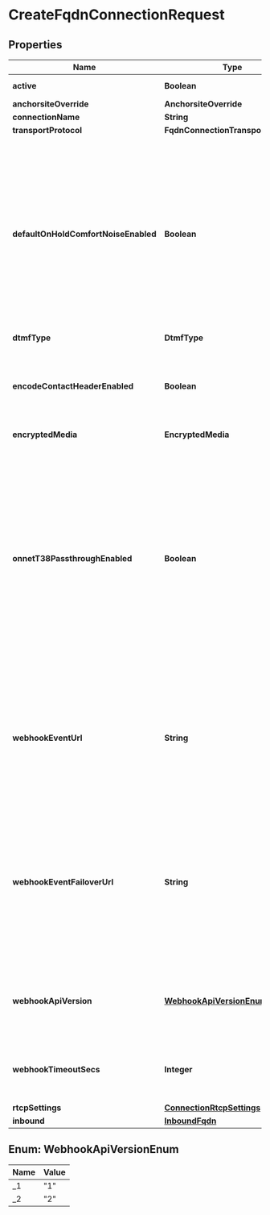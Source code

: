 

# CreateFqdnConnectionRequest


## Properties

| Name | Type | Description | Notes |
|------------ | ------------- | ------------- | -------------|
|**active** | **Boolean** | Defaults to true |  [optional] |
|**anchorsiteOverride** | **AnchorsiteOverride** |  |  [optional] |
|**connectionName** | **String** |  |  |
|**transportProtocol** | **FqdnConnectionTransportProtocol** |  |  [optional] |
|**defaultOnHoldComfortNoiseEnabled** | **Boolean** | When enabled, Telnyx will generate comfort noise when you place the call on hold. If disabled, you will need to generate comfort noise or on hold music to avoid RTP timeout. |  [optional] |
|**dtmfType** | **DtmfType** |  |  [optional] |
|**encodeContactHeaderEnabled** | **Boolean** | Encode the SIP contact header sent by Telnyx to avoid issues for NAT or ALG scenarios. |  [optional] |
|**encryptedMedia** | **EncryptedMedia** |  |  [optional] |
|**onnetT38PassthroughEnabled** | **Boolean** | Enable on-net T38 if you prefer the sender and receiver negotiating T38 directly if both are on the Telnyx network. If this is disabled, Telnyx will be able to use T38 on just one leg of the call depending on each leg&#39;s settings. |  [optional] |
|**webhookEventUrl** | **String** | The URL where webhooks related to this connection will be sent. Must include a scheme, such as &#39;https&#39;. |  [optional] |
|**webhookEventFailoverUrl** | **String** | The failover URL where webhooks related to this connection will be sent if sending to the primary URL fails. Must include a scheme, such as &#39;https&#39;. |  [optional] |
|**webhookApiVersion** | [**WebhookApiVersionEnum**](#WebhookApiVersionEnum) | Determines which webhook format will be used, Telnyx API v1 or v2. |  [optional] |
|**webhookTimeoutSecs** | **Integer** | Specifies how many seconds to wait before timing out a webhook. |  [optional] |
|**rtcpSettings** | [**ConnectionRtcpSettings**](ConnectionRtcpSettings.md) |  |  [optional] |
|**inbound** | [**InboundFqdn**](InboundFqdn.md) |  |  [optional] |



## Enum: WebhookApiVersionEnum

| Name | Value |
|---- | -----|
| _1 | &quot;1&quot; |
| _2 | &quot;2&quot; |



